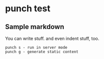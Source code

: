 punch test
============

## Sample markdown

You can write stuff.  and even indent stuff, too.

	punch s - run in server mode
	punch g - generate static content
	



